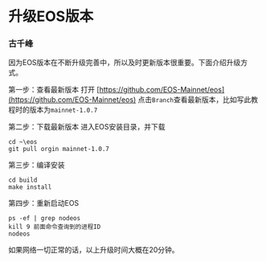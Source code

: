 # 升级EOS版本
### 古千峰

因为EOS版本在不断升级完善中，所以及时更新版本很重要。下面介绍升级方式。

第一步：查看最新版本
打开 [https://github.com/EOS-Mainnet/eos](https://github.com/EOS-Mainnet/eos) 点击`Branch`查看最新版本，比如写此教程时的版本为`mainnet-1.0.7`

第二步：下载最新版本
进入EOS安装目录，并下载
```
cd ~\eos
git pull orgin mainnet-1.0.7
```

第三步：编译安装
```
cd build
make install
```

第四步：重新启动EOS
```
ps -ef | grep nodeos
kill 9 前面命令查询到的进程ID
nodeos
```

如果网络一切正常的话，以上升级时间大概在20分钟。
